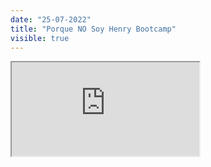 ```yaml
---
date: "25-07-2022"
title: "Porque NO Soy Henry Bootcamp"
visible: true
---
```

<iframe src="https://www.youtube.com/embed/qEfBWBDIoiI" allowfullscreen></iframe>
